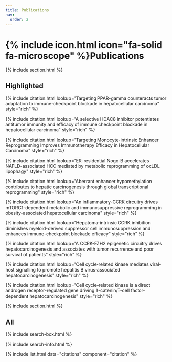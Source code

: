 ```yaml
---
title: Publications
nav:
  order: 2
---
```


# {% include icon.html icon="fa-solid fa-microscope" %}Publications


{% include section.html %}

## Highlighted

{% include citation.html lookup="Targeting PPAR-gamma counteracts tumor adaptation to immune-checkpoint blockade in hepatocellular carcinoma" style="rich" %}

{% include citation.html lookup="A selective HDAC8 inhibitor potentiates antitumor immunity and efficacy of immune checkpoint blockade in hepatocellular carcinoma" style="rich" %}

{% include citation.html lookup="Targeting Monocyte-intrinsic Enhancer Reprogramming Improves Immunotherapy Efficacy in Hepatocellular Carcinoma" style="rich" %}

{% include citation.html lookup="ER-residential Nogo-B accelerates NAFLD-associated HCC mediated by metabolic reprogramming of oxLDL lipophagy" style="rich" %}

{% include citation.html lookup="Aberrant enhancer hypomethylation contributes to hepatic carcinogenesis through global transcriptional reprogramming" style="rich" %}

{% include citation.html lookup="An inflammatory-CCRK circuitry drives mTORC1-dependent metabolic and immunosuppressive reprogramming in obesity-associated hepatocellular carcinoma" style="rich" %}

{% include citation.html lookup="Hepatoma-intrinsic CCRK inhibition diminishes myeloid-derived suppressor cell immunosuppression and enhances immune-checkpoint blockade efficacy" style="rich" %}

{% include citation.html lookup="A CCRK-EZH2 epigenetic circuitry drives hepatocarcinogenesis and associates with tumor recurrence and poor survival of patients" style="rich" %}

{% include citation.html lookup="Cell cycle-related kinase mediates viral-host signalling to promote hepatitis B virus-associated hepatocarcinogenesis" style="rich" %}

{% include citation.html lookup="Cell cycle–related kinase is a direct androgen receptor-regulated gene driving ß-catenin/T-cell factor-dependent hepatocarcinogenesis" style="rich" %}


{% include section.html %}

## All

{% include search-box.html %}

{% include search-info.html %}

{% include list.html data="citations" component="citation" %}
